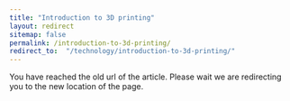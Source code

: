 ```yaml
---
title: "Introduction to 3D printing"
layout: redirect
sitemap: false
permalink: /introduction-to-3d-printing/
redirect_to:  "/technology/introduction-to-3d-printing/"
---
```


You have reached the old url of the article. Please wait we are redirecting you
to the new location of the page.

<!--
This is just a page to demonstrate the `redirect`-layout, programmend by [Kanishk](http://codingtips.kanishkkunal.in/about/).
-->
